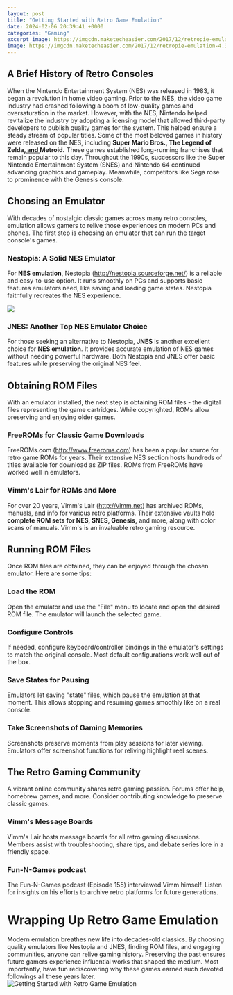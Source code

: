 ```yaml
---
layout: post
title: "Getting Started with Retro Game Emulation"
date: 2024-02-06 20:39:41 +0000
categories: "Gaming"
excerpt_image: https://imgcdn.maketecheasier.com/2017/12/retropie-emulation-4.3-main-screen.jpg
image: https://imgcdn.maketecheasier.com/2017/12/retropie-emulation-4.3-main-screen.jpg
---
```


## A Brief History of Retro Consoles
When the Nintendo Entertainment System (NES) was released in 1983, it began a revolution in home video gaming. Prior to the NES, the video game industry had crashed following a boom of low-quality games and oversaturation in the market. However, with the NES, Nintendo helped revitalize the industry by adopting a licensing model that allowed third-party developers to publish quality games for the system. This helped ensure a steady stream of popular titles. 
Some of the most beloved games in history were released on the NES, including **Super Mario Bros., The Legend of Zelda,[ and ](https://fistore.mysenprints.com/collection/alcott)Metroid.** These games established long-running franchises that remain popular to this day. Throughout the 1990s, successors like the Super Nintendo Entertainment System (SNES) and Nintendo 64 continued advancing graphics and gameplay. Meanwhile, competitors like Sega rose to prominence with the Genesis console.
## Choosing an Emulator 
With decades of nostalgic classic games across many retro consoles, emulation allows gamers to relive those experiences on modern PCs and phones. The first step is choosing an emulator that can run the target console's games. 
### Nestopia: A Solid NES Emulator
For **NES emulation**, Nestopia (http://nestopia.sourceforge.net/) is a reliable and easy-to-use option. It runs smoothly on PCs and supports basic features emulators need, like saving and loading game states. Nestopia faithfully recreates the NES experience.

![](https://i.ytimg.com/vi/bEmouO5c2xk/maxresdefault.jpg)
### JNES: Another Top NES Emulator Choice
For those seeking an alternative to Nestopia, **JNES** is another excellent choice for **NES emulation**. It provides accurate emulation of NES games without needing powerful hardware. Both Nestopia and JNES offer basic features while preserving the original NES feel.
## Obtaining ROM Files
With an emulator installed, the next step is obtaining ROM files - the digital files representing the game cartridges. While copyrighted, ROMs allow preserving and enjoying older games. 
### FreeROMs for Classic Game Downloads 
FreeROMs.com (http://www.freeroms.com) has been a popular source for retro game ROMs for years. Their extensive NES section hosts hundreds of titles available for download as ZIP files. ROMs from FreeROMs have worked well in emulators.
### Vimm's Lair for ROMs and More 
For over 20 years, Vimm's Lair (http://vimm.net) has archived ROMs, manuals, and info for various retro platforms. Their extensive vaults hold **complete ROM sets for NES, SNES, Genesis,** and more, along with color scans of manuals. Vimm's is an invaluable retro gaming resource.
## Running ROM Files 
Once ROM files are obtained, they can be enjoyed through the chosen emulator. Here are some tips:
### Load the ROM 
Open the emulator and use the "File" menu to locate and open the desired ROM file. The emulator will launch the selected game.
### Configure Controls
If needed, configure keyboard/controller bindings in the emulator's settings to match the original console. Most default configurations work well out of the box. 
### Save States for Pausing
Emulators let saving "state" files, which pause the emulation at that moment. This allows stopping and resuming games smoothly like on a real console.
### Take Screenshots of Gaming Memories 
Screenshots preserve moments from play sessions for later viewing. Emulators offer screenshot functions for reliving highlight reel scenes. 
## The Retro Gaming Community
A vibrant online community shares retro gaming passion. Forums offer help, homebrew games, and more. Consider contributing knowledge to preserve classic games.
### Vimm's Message Boards 
Vimm's Lair hosts message boards for all retro gaming discussions. Members assist with troubleshooting, share tips, and debate series lore in a friendly space.
### Fun-N-Games podcast 
The Fun-N-Games podcast (Episode 155) interviewed Vimm himself. Listen for insights on his efforts to archive retro platforms for future generations. 
# Wrapping Up Retro Game Emulation 
Modern emulation breathes new life into decades-old classics. By choosing quality emulators like Nestopia and JNES, finding ROM files, and engaging communities, anyone can relive gaming history. Preserving the past ensures future gamers experience influential works that shaped the medium. Most importantly, have fun rediscovering why these games earned such devoted followings all these years later.
![Getting Started with Retro Game Emulation](https://imgcdn.maketecheasier.com/2017/12/retropie-emulation-4.3-main-screen.jpg)